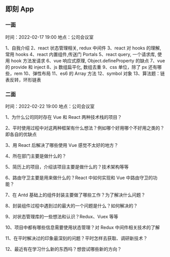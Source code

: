 ## 即刻 App

### 一面

时间：2022-02-17 19:00
地点：公司会议室

1、自我介绍
2、react 状态管理相关, redux 中间件
3、react 对 hooks 的理解, 常用 hooks
4、react 内置组件,传送门 Portals
5、react query, 一个请求库, 使用 hook 方法发请求
6、vue 响应式原理, Object.defineProperty 的缺点
7、vue 的 provide 和 inject
8、js 数组扁平化, 数组去重
9、css 单位，除了 px 还有哪些，rem
10、弹性布局
11、es6 的 Array 方法
12、symbol 对象
13、算法题：链表反转，环形链表

### 二面

时间：2022-02-22 19:00
地点：公司会议室

1、为什么公司同时存在 Vue 和 React 两种技术栈的项目？

2、平时使用过程中对这两种框架有什么想法？例如哪个好用哪个不好用之类的？即各自的优缺点

3、用 React 后解决了哪些使用 Vue 感觉不太好的地方？

4、所在部门主要是做什么的？

5、简历上的项目，介绍该项目主要是做什么的？技术架构等等

6、路由守卫主要是用来做什么的？React 中如何实现和 Vue 中路由守卫的功能？

7、在 Antd 基础上的组件封装主要做了哪些工作？为了解决什么问题？

8、封装组件过程中遇到过的最大的一个问题是什么？如何解决的？

9、对状态管理库的一些想法和认识？Redux、Vuex 等等

10、项目中都有哪些信息需要使用状态管理？对 Redux 中间件相关技术的了解

11、在平时解决过的印象最深刻的问题？平时怎样去获取、调研新技术？

12、最近有在学习什么新的东西吗？想尝试哪些新的方向？
